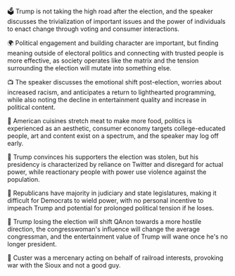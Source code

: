 🗳 Trump is not taking the high road after the election, and the speaker discusses the trivialization of important issues and the power of individuals to enact change through voting and consumer interactions.

🌍 Political engagement and building character are important, but finding meaning outside of electoral politics and connecting with trusted people is more effective, as society operates like the matrix and the tension surrounding the election will mutate into something else.

📺 The speaker discusses the emotional shift post-election, worries about increased racism, and anticipates a return to lighthearted programming, while also noting the decline in entertainment quality and increase in political content.

🎨 American cuisines stretch meat to make more food, politics is experienced as an aesthetic, consumer economy targets college-educated people, art and content exist on a spectrum, and the speaker may log off early.

📰 Trump convinces his supporters the election was stolen, but his presidency is characterized by reliance on Twitter and disregard for actual power, while reactionary people with power use violence against the population.

📰 Republicans have majority in judiciary and state legislatures, making it difficult for Democrats to wield power, with no personal incentive to impeach Trump and potential for prolonged political tension if he loses.

📰 Trump losing the election will shift QAnon towards a more hostile direction, the congresswoman's influence will change the average congressman, and the entertainment value of Trump will wane once he's no longer president.

🤔 Custer was a mercenary acting on behalf of railroad interests, provoking war with the Sioux and not a good guy.

